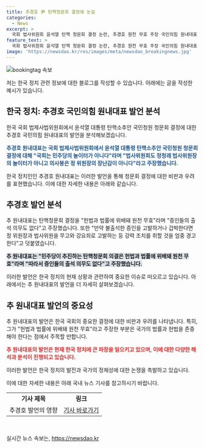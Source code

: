 ```yaml
---
title: 추경호 尹 탄핵청문회 결정에 눈길
categories:
  - News
excerpt: >
  국회 법사위원회 윤석열 탄핵 청문회 결정 논란, 추경호 원천 무효 주장 국민의힘 원내대표 추경호는 국회 법제사법위원회에서 윤석열 대통령 탄핵소추안 국민청원 청문회 결정을 원천 무효로 주장했다. 또한, 불법적인 조사권 행사에 대해 비판하며 증인 출석 의무를 부인하는 발언을 했다. 또한, 더불어민주당 등 야당의 청문회 실시계획서에 대한 비판과 2020년 당시 문재인 대통령의 탄핵 촉구 청원에 대한 언급도 이어졌다. 추 대표는 이를 헌법과 법률에 위배된다며 거대 야당의 횡포로 비판했다.
feature_text: >
  국회 법사위원회 윤석열 탄핵 청문회 결정 논란, 추경호 원천 무효 주장 국민의힘 원내대표 추경호는 국회 법제사법위원회에서 윤석열 대통령 탄핵소추안 국민청원 청문회 결정을 원천 무효로 주장했다. 또한, 불법적인 조사권 행사에 대해 비판하며 증인 출석 의무를 부인하는 발언을 했다. 또한, 더불어민주당 등 야당의 청문회 실시계획서에 대한 비판과 2020년 당시 문재인 대통령의 탄핵 촉구 청원에 대한 언급도 이어졌다. 추 대표는 이를 헌법과 법률에 위배된다며 거대 야당의 횡포로 비판했다.
image: 'https://newsdao.kr/res/images/meta/newsdao_breakingnews.jpg'
---
```


<p><img src="https://newsdao.kr/res/images/meta/newsdao_breakingnews.jpg" alt="bookingtag 속보" /></p>

<p>저는 한국 정치 관련 정보에 대한 블로그를 작성할 수 있습니다. 아래에는 글을 작성한 예시가 있습니다.</p>

<h2 data-ke-size="size26">한국 정치: 추경호 국민의힘 원내대표 발언 분석</h2>

<p>한국 국회 법제사법위원회에서 윤석열 대통령 탄핵소추안 국민청원 청문회 결정에 대한 추경호 국민의힘 원내대표의 발언을 분석해보겠습니다.</p>

<p data-ke-size="size16"><b><span style="color: #1a5490;">추경호 원내대표는 국회 법제사법위원회에서 윤석열 대통령 탄핵소추안 국민청원 청문회 결정에 대해 "국회는 민주당의 놀이터가 아니다"라며 "법사위원회도 정청래 법사위원장의 놀이터가 아니고 의사봉은 정 위원장의 장난감이 아니다"라고 주장했습니다.</span></b></p>

<p>한국 정치인인 추경호 원내대표는 이러한 발언을 통해 청문회 결정에 대한 비판과 우려를 표현했습니다. 이에 대한 자세한 내용은 아래와 같습니다.</p>

<h2 data-ke-size="size26">추경호 발언 분석</h2>

<p>추 원내대표는 탄핵청문회 결정을 "헌법과 법률에 위배돼 원천 무효"라며 "증인들의 출석 의무도 없다"고 주장했습니다. 또한 "만약 불출석한 증인을 고발하거나 겁박한다면 정 위원장과 법사위원을 무고와 강요죄로 고발하는 등 강력 조치를 취할 것을 엄중 경고한다"고 덧붙였습니다.</p>

<p data-ke-size="size16"><b><span style="background-color: #21538527;">추 원내대표는 "민주당이 추진하는 탄핵청문회 의결은 헌법과 법률에 위배돼 원천 무효"라며 "따라서 증인들의 출석 의무도 없다"고 주장했습니다.</span></b></p>

<p>이러한 발언은 한국 정치의 현재 상황과 관련하여 중요한 이슈로 떠오르고 있습니다. 아래에서는 추 원내대표의 발언을 더 자세히 살펴보겠습니다.</p>

<h2 data-ke-size="size26">추 원내대표 발언의 중요성</h2>

<p>추 원내대표의 발언은 한국 국회의 중요한 결정에 대한 비판과 우려를 나타냅니다. 특히, 그가 "헌법과 법률에 위배돼 원천 무효"라고 주장한 부분은 국가의 법률과 헌법을 존중해야 한다는 점에서 주목할 만합니다.</p>

<p data-ke-size="size16"><b><span style="color: #ee2323;">추 원내대표의 발언은 현재 한국 정치에 큰 파장을 일으키고 있으며, 이에 대한 다양한 해석과 분석이 진행되고 있습니다.</span></b></p>

<p>이러한 발언은 한국 정치의 발전과 국가의 정체성에 대한 논쟁을 촉발하고 있습니다.</p>

<p>이에 대한 자세한 내용은 아래 국내 뉴스 기사를 참고하시기 바랍니다.</p>

<table>
    <tr>
        <td style="text-align: center; height: 17px;"><b>기사 제목</b></td>
        <td style="text-align: center; height: 17px;"><b>링크</b></td>
    </tr>
    <tr>
        <td style="text-align: center; height: 17px;">추경호 발언의 영향</td>
        <td style="text-align: center; height: 17px;"><a href="https://www.examplelink.com">기사 바로가기</a></td>
    </tr>
</table>

<p data-ke-size="size16">&nbsp;</p>
실시간 뉴스 속보는, <a href="https://newsdao.kr" rel="dofollow">https://newsdao.kr</a>


